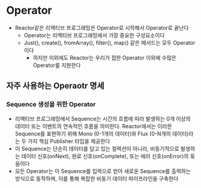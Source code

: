 # Operator

- Reactor같은 리액티브 프로그래밍은 Operator로 시작해서 Operator로 끝난다
  - Operator는 리액티브 프로그래밍에서 가장 중요한 구성요소이다
  - Just(), create(), fromArray(), filter(), map() 같은 메서드는 모두 Operator이다
    - 하지만 이외에도 Reactor는 우리가 접한 Operator 이외에 수많은 Operator를 지원한다

## 자주 사용하는 Operaotr 명세

### Sequence 생성을 위한 Operator

- 리액티브 프로그래밍에서 Sequence는 시간의 흐름에 따라 발생하는 0개 이상의 데이터 또는 이벤트의 연속적인 흐름을 의미한다. Reactor에서는 이러한 Sequence를 표현하기 위해 Mono (0-1개의 데이터)와 Flux (0-N개의 데이터)라는 두 가지 핵심 Publisher 타입을 제공한다
- 이 Sequence는 단순히 데이터를 담고 있는 컬렉션이 아니라, 비동기적으로 발생하는 데이터 신호(onNext), 완료 신호(onComplete), 또는 에러 신호(onError)의 묶음이다
- 모든 Operator는 이 Sequence를 입력으로 받아 새로운 Sequence를 출력하는 방식으로 동작하며, 이를 통해 복잡한 비동기 데이터 파이프라인을 구축한다